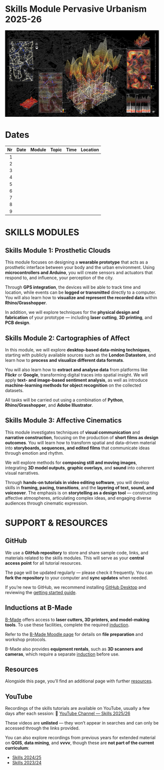 # Skills Module Pervasive Urbanism 2025-26

![alt text](assets\Landscape.png "Logo Title Text 1")

# Dates
| Nr   |           Date|       Module|                  Topic|    Time|      Location|
|-----:|---------------| ------------|-----------------------|--------|--------------|
|     1|               |             |                       |        |              |
|     2|               |             |                       |        |              |
|     3|               |             |                       |        |              |
|     4|               |             |                       |        |              |
|     5|               |             |                       |        |              |
|     6|               |             |                       |        |              |
|     7|               |             |                       |        |              |
|     8|               |             |                       |        |              |
|     9|               |             |                       |        |              |



# SKILLS MODULES

## Skills Module 1: Prosthetic Clouds

This module focuses on designing a **wearable prototype** that acts as a prosthetic interface between your body and the urban environment. Using **microcontrollers and Arduino**, you will create sensors and actuators that respond to, and influence, your perception of the city.

Through **GPS integration**, the devices will be able to track time and location, while events can be **logged or transmitted** directly to a computer. You will also learn how to **visualize and represent the recorded data** within **Rhino/Grasshopper**.

In addition, we will explore techniques for the **physical design and fabrication** of your prototype — including **laser cutting**, **3D printing**, and **PCB design**.
  

## Skills Module 2: Cartographies of Affect

In this module, we will explore **desktop-based data-mining techniques**, starting with publicly available sources such as the **London Datastore**, and learn how to **process and visualize different data formats**.

You will also learn how to **extract and analyse data** from platforms like **Flickr** or **Google**, transforming digital traces into spatial insight. We will apply **text- and image-based sentiment analysis**, as well as introduce **machine-learning methods for object recognition** on the collected datasets.

All tasks will be carried out using a combination of **Python**, **Rhino/Grasshopper**, and **Adobe Illustrator**.


## Skills Module 3: Affective Cinematics

This module investigates techniques of **visual communication** and **narrative construction**, focusing on the production of **short films as design outcomes**. You will learn how to transform spatial and data-driven material into **storyboards, sequences, and edited films** that communicate ideas through emotion and rhythm.

We will explore methods for **composing still and moving images**, integrating **3D model outputs**, **graphic overlays**, and **sound** into coherent visual narratives.

Through **hands-on tutorials in video editing software**, you will develop skills in **framing, pacing, transitions**, and the **layering of text, sound, and voiceover**. The emphasis is on **storytelling as a design tool** — constructing affective atmospheres, articulating complex ideas, and engaging diverse audiences through cinematic expression.





# SUPPORT & RESOURCES

## GitHub

We use a  **GitHub repository** to store and share sample code, links, and materials related to the skills modules.
This will serve as your **central access point** for all tutorial resources.

The page will be updated regularly — please check it frequently.
You can **fork the repository** to your computer and **sync updates** when needed.

If you’re new to GitHub, we recommend installing [GitHub Desktop](https://desktop.github.com/) and reviewing the [getting started guide](https://docs.github.com/en/desktop/overview/getting-started-with-github-desktop).

## Inductions at B-Made

[B-Made](https://www.ucl.ac.uk/bartlett/about/our-locations-and-facilities/b-made-bartlett-workshops) offers access to **laser cutters, 3D printers, and model-making tools**.
To use these facilities, complete the required [induction](https://moodle.ucl.ac.uk/course/view.php?id=39723&section=1#tabs-tree-start).

Refer to the [B-Made Moodle page](https://moodle.ucl.ac.uk/course/view.php?id=39723&section=0#tabs-tree-start) for details on **file preparation** and workshop protocols.

B-Made also provides **equipment rentals**, such as **3D scanners and cameras**, which require a separate [induction](https://moodle.ucl.ac.uk/course/view.php?id=39723&section=46#tabs-tree-start) before use.

## Resources
Alongside this page, you’ll find an additional page with further [resources](Resources.md).

## YouTube
Recordings of the skills tutorials are available on YouTube, usually a few days after each session:
🎥 [YouTube Channel — Skills 2025/26](https://www.youtube.com/playlist?list=PL0TJgiFZ0aRLwPoAfxv-mIsKGgSE3zlBg)

These videos are **unlisted** — they won’t appear in searches and can only be accessed through the links provided.

You can also explore recordings from previous years for extended material on **QGIS**, **data mining**, and **vvvv**, though these are **not part of the current curriculum**:

* [Skills 2024/25](https://www.youtube.com/playlist?list=PL0TJgiFZ0aRLwPoAfxv-mIsKGgSE3zlBg)
* [Skills 2023/24](https://www.youtube.com/playlist?list=PL0TJgiFZ0aRLx7_uol3rhIsS53ecXHYlr)
